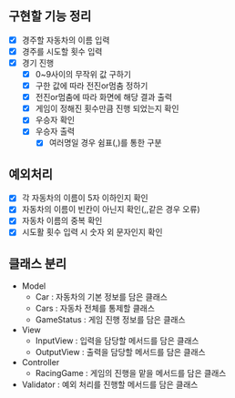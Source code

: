 ## 구현할 기능 정리
- [x] 경주할 자동차의 이름 입력
- [x] 경주를 시도할 횟수 입력
- [x] 경기 진행
    - [x] 0~9사이의 무작위 값 구하기
    - [x] 구한 값에 따라 전진or멈춤 정하기
    - [x] 전진or멈춤에 따라 화면에 해당 결과 출력
    - [x] 게임이 정해진 횟수만큼 진행 되었는지 확인
    - [x] 우승자 확인
    - [x] 우승자 출력
        - [x] 여러명일 경우 쉼표(,)를 통한 구분

## 예외처리
- [x] 각 자동차의 이름이 5자 이하인지 확인
- [x] 자동차의 이름이 빈칸이 아닌지 확인(,,같은 경우 오류)
- [x] 자동차 이름의 중복 확인
- [x] 시도활 횟수 입력 시 숫자 외 문자인지 확인

## 클래스 분리
- Model
    - Car : 자동차의 기본 정보를 담은 클래스
    - Cars : 자동차 전체를 통제할 클래스
    - GameStatus : 게임 진행 정보를 담은 클래스
- View
    - InputView : 입력을 담당할 메서드를 담은 클래스
    - OutputView : 출력을 담당할 메서드를 담은 클래스
- Controller
    - RacingGame : 게임의 진행을 맡을 메서드를 담은 클래스
- Validator : 예외 처리를 진행할 메서드를 담은 클래스